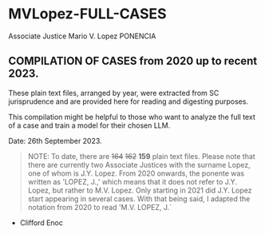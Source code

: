 # MVLopez-FULL-CASES
Associate Justice Mario V. Lopez PONENCIA

## COMPILATION OF CASES from 2020 up to recent 2023.

These plain text files, arranged by year, were extracted from SC jurisprudence and are provided here for reading and digesting purposes.

This compilation might be helpful to those who want to analyze the full text of a case and train a model for their chosen LLM.

Date: 26th September 2023.

> NOTE: To date, there are ~~164~~ ~~162~~ **159** plain text files. Please note that there are currently two Associate Justices with the surname Lopez, one of whom is J.Y. Lopez.
> From 2020 onwards, the ponente was written as 'LOPEZ, J.,' which means that it does not refer to J.Y. Lopez, but rather to M.V. Lopez. Only starting in 2021 did J.Y. Lopez start appearing in several cases. With that being said, I adapted the notation from 2020 to read 'M.V. LOPEZ, J.`

- Clifford Enoc

